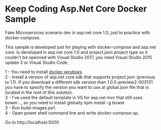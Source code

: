 # Keep Coding Asp.Net Core Docker Sample
Fake Microservices scenario dev in asp.net core 1.0, just to practice with docker-compose. 

This sample is developed just for playing with docker-compose and asp.net core. Is developed in asp.net core 1.0 and project.json project type so it couldn't be openned with Visual Studio 2017, you need Visual Studio 2015 update 3 or Visual Studio Code. 

1 - You need to install <a href='https://docs.docker.com/docker-for-windows/install/'>docker windows</a>. <br>
2 - Install a version of asp.net core sdk that supports project.json (previous to 1.1). If you download a different sdk version than 1.0.0-preview2-003131 you have to specify the version you want to use at global.json file that is located in the root of this solution.<br>
3 - I've used the default template in VS for asp.net mvc that still uses bower..., so you need to install globally npm install -g bower<br>
3 - Run build-images.ps1. <br>
4 - Open power shell command line and write docker-compose up. <br>

Go to http://localhost:5000

